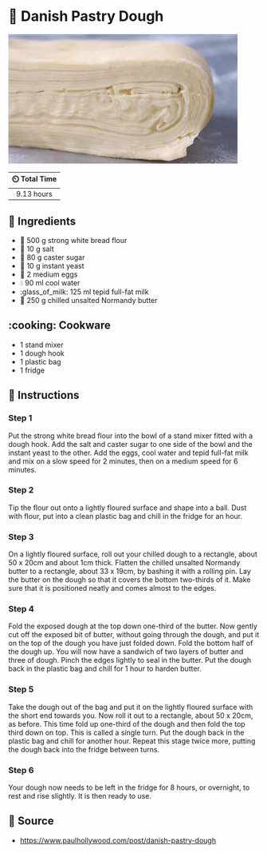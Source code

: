 # :pie: Danish Pastry Dough

![Danish Pastry Dough](../../assets/images/danish-pastry-dough.png)

| :timer_clock: Total Time |
|:-----------------------: |
| 9.13 hours |

## :salt: Ingredients

- :ear_of_rice: 500 g strong white bread flour
- :salt: 10 g salt
- :candy: 80 g caster sugar
- :microbe: 10 g instant yeast
- :egg: 2 medium eggs
- :droplet: 90 ml cool water
- :glass_of_milk: 125 ml tepid full-fat milk
- :butter: 250 g chilled unsalted Normandy butter

## :cooking: Cookware

- 1 stand mixer
- 1 dough hook
- 1 plastic bag
- 1 fridge

## :pencil: Instructions

### Step 1

Put the strong white bread flour into the bowl of a stand mixer fitted with a dough hook. Add the salt and caster sugar
to one side of the bowl and the instant yeast to the other. Add the eggs, cool water and tepid full-fat milk and mix on
a slow speed for 2 minutes, then on a medium speed for 6 minutes.

### Step 2

Tip the flour out onto a lightly floured surface and shape into a ball. Dust with flour, put into a clean plastic bag
and chill in the fridge for an hour.

### Step 3

On a lightly floured surface, roll out your chilled dough to a rectangle, about 50 x 20cm and about 1cm thick. Flatten
the chilled unsalted Normandy butter to a rectangle, about 33 x 19cm, by bashing it with a rolling pin. Lay the butter
on the dough so that it covers the bottom two-thirds of it. Make sure that it is positioned neatly and comes almost to
the edges.

### Step 4

Fold the exposed dough at the top down one-third of the butter. Now gently cut off the exposed bit of butter, without
going through the dough, and put it on the top of the dough you have just folded down. Fold the bottom half of the dough
up. You will now have a sandwich of two layers of butter and three of dough. Pinch the edges lightly to seal in the
butter. Put the dough back in the plastic bag and chill for 1 hour to harden butter.

### Step 5

Take the dough out of the bag and put it on the lightly floured surface with the short end towards you. Now roll it out
to a rectangle, about 50 x 20cm, as before. This time fold up one-third of the dough and then fold the top third down on
top. This is called a single turn. Put the dough back in the plastic bag and chill for another hour. Repeat this stage
twice more, putting the dough back into the fridge between turns.

### Step 6

Your dough now needs to be left in the fridge for 8 hours, or overnight, to rest and rise slightly. It is then ready to
use.

## :link: Source

- <https://www.paulhollywood.com/post/danish-pastry-dough>
